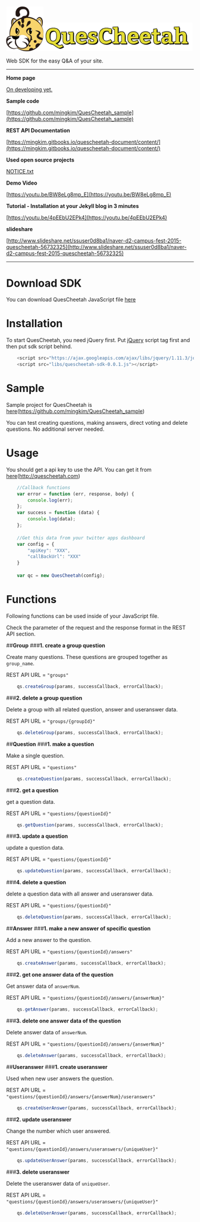 <img src="./QuesCheetah/static/images/qc_logo.png" width="100"><img src="./QuesCheetah/static/images/quescheetah-logo.png" width="400">




Web SDK for the easy Q&A of your site.


---

**Home page**

[On developing yet.]()

**Sample code**

[https://github.com/mingkim/QuesCheetah_sample](https://github.com/mingkim/QuesCheetah_sample)

**REST API Documentation**

[https://mingkim.gitbooks.io/quescheetah-document/content/](https://mingkim.gitbooks.io/quescheetah-document/content/)

**Used open source projects**

[NOTICE.txt](./NOTICE.txt)

**Demo Video**

[https://youtu.be/BW8eLg8mp_E](https://youtu.be/BW8eLg8mp_E)

**Tutorial - Installation at your Jekyll blog in 3 minutes**

[https://youtu.be/4pEEbU2EPk4](https://youtu.be/4pEEbU2EPk4)

**slideshare**

[http://www.slideshare.net/ssuser0d8ba1/naver-d2-campus-fest-2015-quescheetah-56732325](http://www.slideshare.net/ssuser0d8ba1/naver-d2-campus-fest-2015-quescheetah-56732325)


---


# Download SDK
You can download QuesCheetah JavaScript file [here](https://raw.githubusercontent.com/mingkim/QuesCheetah/master/QuesCheetah/static/js/quescheetah-sdk-0.0.1.js)


# Installation

To start QuesCheetah, you need jQuery first. Put [jQuery](http://jquery.com/) script tag first and then put sdk script behind.


``` javascript
    <script src="https://ajax.googleapis.com/ajax/libs/jquery/1.11.3/jquery.min.js"></script>
    <script src="libs/quescheetah-sdk-0.0.1.js"></script>
```


# Sample

Sample project for QuesCheetah is [here](https://github.com/mingkim/QuesCheetah_sample)(https://github.com/mingkim/QuesCheetah_sample)

You can test creating questions, making answers, direct voting and delete questions.
No additional server needed.

# Usage

You should get a api key to use the API. You can get it from [here](http://quescheetah.com)(http://quescheetah.com)

```javascript
    //Callback functions
    var error = function (err, response, body) {
        console.log(err);
    };
    var success = function (data) {
        console.log(data);
    };

    //Get this data from your twitter apps dashboard
    var config = {
        "apiKey": "XXX",
        "callBackUrl": "XXX"
    }

    var qc = new QuesCheetah(config);

```

# Functions

Following functions can be used inside of your JavaScript file. 

Check the parameter of the request and the response format in the REST API section.


##**Group**
###**1. create a group question**

Create many questions. These questions are grouped together as ```group_name```.

REST API URL = ```"groups"```

```javascript
    qs.createGroup(params, successCallback, errorCallback);
```

###**2. delete a group question**

Delete a group with all related question, answer and useranswer data.

REST API URL = ```"groups/{groupId}"```

```javascript
    qs.deleteGroup(params, successCallback, errorCallback);
```

##**Question**
###**1. make a question**

Make a single question.

REST API URL = ```"questions"```

```javascript
    qs.createQuestion(params, successCallback, errorCallback);
```

###**2. get a question**

get a question data.

REST API URL = ```"questions/{questionId}"```

```javascript
    qs.getQuestion(params, successCallback, errorCallback);
```

###**3. update a question**

update a question data.

REST API URL = ```"questions/{questionId}"```

```javascript
    qs.updateQuestion(params, successCallback, errorCallback);
```

###**4. delete a question**

delete a question data with all answer and useranswer data.

REST API URL = ```"questions/{questionId}"```

```javascript
    qs.deleteQuestion(params, successCallback, errorCallback);
```

##**Answer**
###**1. make a new answer of specific question**

Add a new answer to the question.

REST API URL = ```"questions/{questionId}/answers"```

```javascript
    qs.createAnswer(params, successCallback, errorCallback);
```

###**2. get one answer data of the question**

Get answer data of ```answerNum```.

REST API URL = ```"questions/{questionId}/answers/{answerNum}"```

```javascript
    qs.getAnswer(params, successCallback, errorCallback);
```

###**3. delete one answer data of the question**

Delete answer data of ```answerNum```.

REST API URL = ```"questions/{questionId}/answers/{answerNum}"```

```javascript
    qs.deleteAnswer(params, successCallback, errorCallback);
```

##**Useranswer**
###**1. create useranswer**

Used when new user answers the question. 

REST API URL = ```"questions/{questionId}/answers/{answerNum}/useranswers"```

```javascript
    qs.createUserAnswer(params, successCallback, errorCallback);
```

###**2. update useranswer**

Change the number which user answered.

REST API URL = ```"questions/{questionId}/answers/useranswers/{uniqueUser}"```

```javascript
    qs.updateUserAnswer(params, successCallback, errorCallback);
```

###**3. delete useranswer**

Delete the useranswer data of ```uniqueUser```.

REST API URL = ```"questions/{questionId}/answers/useranswers/{uniqueUser}"```

```javascript
    qs.deleteUserAnswer(params, successCallback, errorCallback);
```

